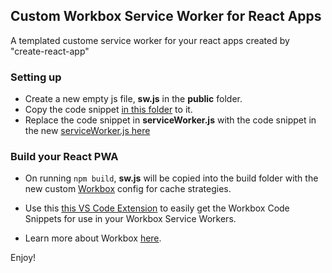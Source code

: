 ## Custom Workbox Service Worker for React Apps
A templated custome service worker for your react apps created by "create-react-app"

### Setting up

 - Create a new empty js file, **sw.js** in the **public** folder.
 - Copy the code snippet [in this folder](https://github.com/mayeedwin/custom-service-worker-react-app/blob/master/src/sw.js) to it.
 - Replace the code snippet in **serviceWorker.js** with the code snippet in the new [serviceWorker.js here](https://github.com/mayeedwin/custom-service-worker-react-app/blob/master/src/config/serviceWorker.js)
 
 ### Build your React PWA
 
 - On running `npm build`, **sw.js** will be copied into the build folder with the 
 new custom [Workbox](https://developers.google.com/web/tools/workbox) config for cache strategies.
 
 - Use this [this VS Code Extension](https://marketplace.visualstudio.com/items?itemName=mayeedwin.vscode-pwa) to easily get the Workbox Code Snippets
 for use in your Workbox Service Workers.
 
 - Learn more about Workbox [here](https://developers.google.com/web/tools/workbox).
 
 Enjoy!
